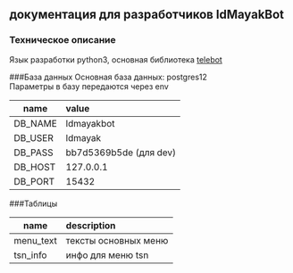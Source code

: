 ## документация для разработчиков ldMayakBot
### Техническое описание
Язык разработки  python3, основная библиотека [telebot](https://github.com/eternnoir/pyTelegramBotAPI)

###База данных
Основная база данных: postgres12  
Параметры в базу передаются через env   

| name          | value                   |
| ------------- |:------------------------|
| DB_NAME       | ldmayakbot              |
| DB_USER       | ldmayak                 |
| DB_PASS       | bb7d5369b5de (для dev)  |
| DB_HOST       | 127.0.0.1               |
| DB_PORT       | 15432  



###Таблицы


| name          | description             |
| ------------- |:------------------------|
| menu_text     | тексты основных меню    |
| tsn_info      | инфо для меню tsn       |
